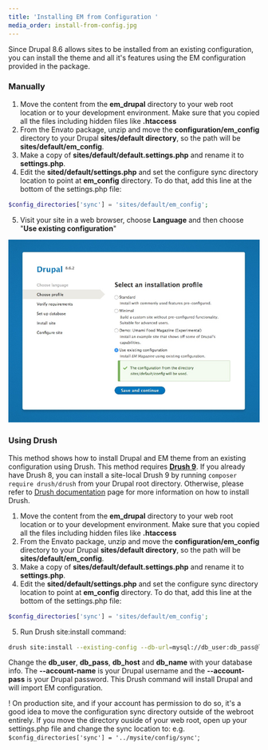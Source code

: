 ```yaml
---
title: 'Installing EM from Configuration '
media_order: install-from-config.jpg
---
```


Since Drupal 8.6 allows sites to be installed from an existing configuration, you can install the theme and all it's features using the EM configuration provided in the package.

### Manually

1. Move the content from the **em_drupal** directory to your web root location or to your development environment. Make sure that you copied all the files including hidden files like **.htaccess**
2. From the Envato package, unzip and move the **configuration/em_config** directory to your Drupal **sites/default directory**, so the path will be **sites/default/em_config**.
3. Make a copy of **sites/default/default.settings.php** and rename it to **settings.php**. 
4. Edit the **sited/default/settings.php** and set the configure sync directory location to point at **em_config** directory. To do that, add this line at the bottom of the settings.php file:

```php
$config_directories['sync'] = 'sites/default/em_config';
```

5. Visit your site in a web browser, choose **Language** and then choose "**Use existing configuration**"

![](install-from-config.jpg)

### Using Drush

This method shows how to install Drupal and EM theme from an existing configuration using Drush. This method requires [**Drush 9**](https://www.drush.org/).
If you already have Drush 8, you can install a site-local Drush 9 by running `composer require drush/drush` from your Drupal root directory. Otherwise, please refer to [Drush documentation](https://docs.drush.org/en/master/install/) page for more information on how to install Drush.

1. Move the content from the **em_drupal** directory to your web root location or to your development environment. Make sure that you copied all the files including hidden files like **.htaccess**
2. From the Envato package, unzip and move the **configuration/em_config** directory to your Drupal **sites/default directory**, so the path will be **sites/default/em_config**.
3. Make a copy of **sites/default/default.settings.php** and rename it to **settings.php**. 
4. Edit the **sited/default/settings.php** and set the configure sync directory location to point at **em_config** directory. To do that, add this line at the bottom of the settings.php file:

```php
$config_directories['sync'] = 'sites/default/em_config';
```

5. Run Drush site:install command:

```sh
drush site:install --existing-config --db-url=mysql://db_user:db_pass@localhost/db_name --account-name="demo" --account-pass="demo"
```
Change the **db_user**, **db_pass**, **db_host** and **db_name** with your database info. The **--account-name** is your Drupal username and the **--account-pass** is your Drupal password. This Drush command will install Drupal and will import EM configuration. 

! On production site, and if your account has permission to do so, it's a good idea to move the configuration sync directory outside of the webroot entirely. If you move the directory ouside of your web root, open up your settings.php file and change the sync location to: e.g. `$config_directories['sync'] = '../mysite/config/sync'`;